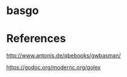 # basgo

# References

http://www.antonis.de/qbebooks/gwbasman/

https://godoc.org/modernc.org/golex
